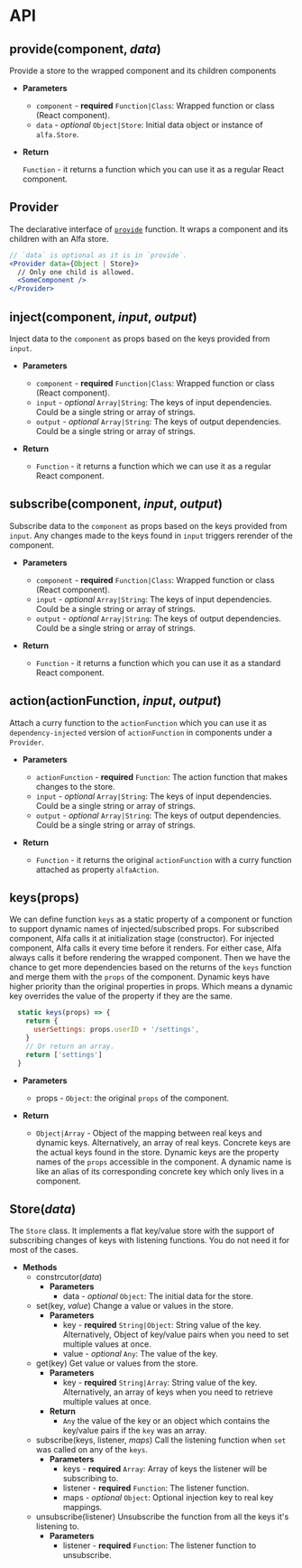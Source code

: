# API

## provide(component, _data_)

Provide a store to the wrapped component and its children components

* **Parameters**

  * `component` - **required** `Function|Class`: Wrapped function or class (React component).
  * `data` - _optional_ `Object|Store`: Initial data object or instance of `alfa.Store`.

* **Return**

  `Function` - it returns a function which you can use it as a regular React component.

## Provider

The declarative interface of [`provide`](/api#providecomponent-data) function. It wraps a component and its children with an Alfa store.

```jsx
// `data` is optional as it is in `provide`.
<Provider data={Object | Store}>
  // Only one child is allowed.
  <SomeComponent />
</Provider>
```

## inject(component, _input_, _output_)

Inject data to the `component` as props based on the keys provided from `input`.

* **Parameters**

  * `component` - **required** `Function|Class`: Wrapped function or class (React component).
  * `input` - _optional_ `Array|String`: The keys of input dependencies. Could be a single string or array of strings.
  * `output` - _optional_ `Array|String`: The keys of output dependencies. Could be a single string or array of strings.

* **Return**

  * `Function` - it returns a function which we can use it as a regular React component.

## subscribe(component, _input_, _output_)

Subscribe data to the `component` as props based on the keys provided from `input`. Any changes made to the keys found in `input` triggers rerender of the component.

* **Parameters**

  * `component` - **required** `Function|Class`: Wrapped function or class (React component).
  * `input` - _optional_ `Array|String`: The keys of input dependencies. Could be a single string or array of strings.
  * `output` - _optional_ `Array|String`: The keys of output dependencies. Could be a single string or array of strings.

* **Return**

  * `Function` - it returns a function which you can use it as a standard React component.

## action(actionFunction, _input_, _output_)

Attach a curry function to the `actionFunction` which you can use it as `dependency-injected` version of `actionFunction` in components under a `Provider`.

* **Parameters**

  * `actionFunction` - **required** `Function`: The action function that makes changes to the store.
  * `input` - _optional_ `Array|String`: The keys of input dependencies. Could be a single string or array of strings.
  * `output` - _optional_ `Array|String`: The keys of output dependencies. Could be a single string or array of strings.

* **Return**

  * `Function` - it returns the original `actionFunction` with a curry function attached as property `alfaAction`.

## keys(props)

We can define function `keys` as a static property of a component or function to support dynamic names of injected/subscribed props. For subscribed component, Alfa calls it at initialization stage (constructor). For injected component, Alfa calls it every time before it renders. For either case, Alfa always calls it before rendering the wrapped component. Then we have the chance to get more dependencies based on the returns of the `keys` function and merge them with the `props` of the component. Dynamic keys have higher priority than the original properties in props. Which means a dynamic key overrides the value of the property if they are the same.

```js
  static keys(props) => {
    return {
      userSettings: props.userID + '/settings',
    }
    // Or return an array.
    return ['settings']
  }
```

* **Parameters**

  * props - `Object`: the original `props` of the component.

* **Return**

  * `Object|Array` - Object of the mapping between real keys and dynamic keys. Alternatively, an array of real keys. Concrete keys are the actual keys found in the store. Dynamic keys are the property names of the `props` accessible in the component. A dynamic name is like an alias of its corresponding concrete key which only lives in a component.

## Store(_data_)

The `Store` class. It implements a flat key/value store with the support of subscribing changes of keys with listening functions. You do not need it for most of the cases.

* **Methods**
  * constrcutor(_data_)
    * **Parameters**
      * data - _optional_ `Object`: The initial data for the store.
  - set(key, _value_)
    Change a value or values in the store.
    * **Parameters**
      * key - **required** `String|Object`: String value of the key. Alternatively, Object of key/value pairs when you need to set multiple values at once.
      * value - _optional_ `Any`: The value of the key.
  - get(key)
    Get value or values from the store.
    * **Parameters**
      * key - **required** `String|Array`: String value of the key. Alternatively, an array of keys when you need to retrieve multiple values at once.
    * **Return**
      * `Any` the value of the key or an object which contains the key/value pairs if the `key` was an array.
  - subscribe(keys, listener, _maps_)
    Call the listening function when `set` was called on any of the `keys`.
    * **Parameters**
      * keys - **required** `Array`: Array of keys the listener will be subscribing to.
      * listener - **required** `Function`: The listener function.
      * maps - _optional_ `Object`: Optional injection key to real key mappings.
  - unsubscribe(listener)
    Unsubscribe the function from all the keys it's listening to.
    * **Parameters**
      * listener - **required** `Function`: The listener function to unsubscribe.
